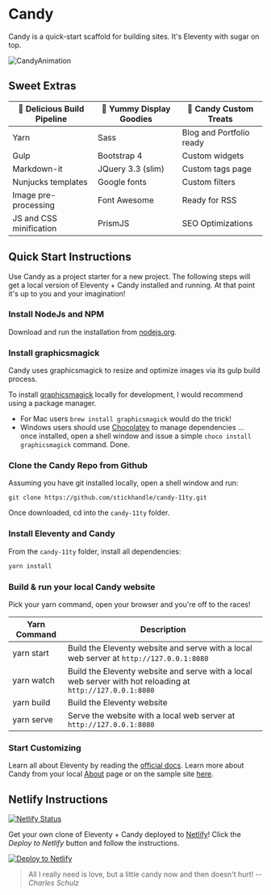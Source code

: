 # Candy

Candy is a quick-start scaffold for building sites. It's Eleventy with sugar on top.

![CandyAnimation](./candyAnimation.gif)

## Sweet Extras

| 🍫 Delicious Build Pipeline | 🍬 Yummy Display Goodies | 🍭 Candy Custom Treats |
| --- | --- | --- |
| Yarn | Sass | Blog and Portfolio ready |
| Gulp | Bootstrap 4 | Custom widgets |
| Markdown-it | JQuery 3.3 (slim) | Custom tags page |
| Nunjucks templates | Google fonts | Custom filters |
| Image pre-processing | Font Awesome | Ready for RSS |
| JS and CSS minification | PrismJS | SEO Optimizations |

## Quick Start Instructions

Use Candy as a project starter for a new project. The following steps will get a local version of Eleventy + Candy installed and running. At that point it's up to you and your imagination!

### Install NodeJs and NPM

Download and run the installation from [nodejs.org](https://nodejs.org/en/). 

### Install graphicsmagick

Candy uses graphicsmagick to resize and optimize images via its gulp build process. 

To install [graphicsmagick](http://www.graphicsmagick.org) locally for development, I would recommend using a package manager. 
+ For Mac users `brew install graphicsmagick` would do the trick! 
+ Windows users should use [Chocolatey](https://chocolatey.org/) to manage dependencies ... once installed, open a shell window and issue a simple `choco install graphicsmagick` command. Done.

### Clone the Candy Repo from Github

Assuming you have git installed locally, open a shell window and run:

```
git clone https://github.com/stickhandle/candy-11ty.git
```

Once downloaded, cd into the `candy-11ty` folder.

### Install Eleventy and Candy

From the `candy-11ty` folder, install all dependencies:

``` bash
yarn install
```

### Build & run your local Candy website

Pick your yarn command, open your browser and you're off to the races!

| Yarn Command | Description |
| --- | --- |
| yarn start | Build the Eleventy website and serve with a local web server at `http://127.0.0.1:8080` |
| yarn watch | Build the Eleventy website and serve with a local web server with hot reloading at `http://127.0.0.1:8080` |
| yarn build | Build the Eleventy website |
| yarn serve | Serve the website with a local web server at `http://127.0.0.1:8080` |

### Start Customizing

Learn all about Eleventy by reading the [official docs](https://www.11ty.io/docs/). Learn more about Candy from your local [About](http://localhost:8080/about/) page or on the sample site [here](https://candy-11ty.netlify.com/about/).

## Netlify Instructions

[![Netlify Status](https://api.netlify.com/api/v1/badges/6cdf3e7c-fa38-4929-b948-de229bd3db41/deploy-status)](https://app.netlify.com/sites/candy-11ty/deploys)

Get your own clone of Eleventy + Candy deployed to [Netlify](https://www.netlify.com)! 
Click the *Deploy to Netlify* button and follow the instructions.

[![Deploy to Netlify](https://www.netlify.com/img/deploy/button.svg)](https://app.netlify.com/start/deploy?repository=https://github.com/stickhandle/candy-11ty)

> All I really need is love, but a little candy now and then doesn't hurt!  --*Charles Schulz*
